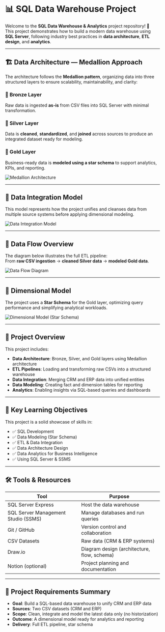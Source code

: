 # 📊 SQL Data Warehouse Project

Welcome to the **SQL Data Warehouse & Analytics** project repository! 🚀  
This project demonstrates how to build a modern data warehouse using **SQL Server**, following industry best practices in **data architecture**, **ETL design**, and **analytics**.

---

## 🏗️ Data Architecture — Medallion Approach

The architecture follows the **Medallion pattern**, organizing data into three structured layers to ensure scalability, maintainability, and clarity:

### 🥉 Bronze Layer  
Raw data is ingested **as-is** from CSV files into SQL Server with minimal transformation.

### 🥈 Silver Layer  
Data is **cleaned**, **standardized**, and **joined** across sources to produce an integrated dataset ready for modeling.

### 🥇 Gold Layer  
Business-ready data is **modeled using a star schema** to support analytics, KPIs, and reporting.

![Medallion Architecture](https://github.com/user-attachments/assets/12f71afd-5f4e-40bc-8c8c-9caa3dc3744d)

---

## 🔗 Data Integration Model

This model represents how the project unifies and cleanses data from multiple source systems before applying dimensional modeling.

![Data Integration Model](https://github.com/user-attachments/assets/09fbc605-782f-48bb-a092-dac24c9ab9af)

---

## 🔄 Data Flow Overview

The diagram below illustrates the full ETL pipeline:  
From **raw CSV ingestion** → **cleaned Silver data** → **modeled Gold data**.

![Data Flow Diagram](https://github.com/user-attachments/assets/9dfca8d0-8ceb-40ee-a61f-95e667c30ccf)

---

## 🌟 Dimensional Model

The project uses a **Star Schema** for the Gold layer, optimizing query performance and simplifying analytical workloads.

![Dimensional Model (Star Schema)](https://github.com/user-attachments/assets/ffe78cda-2c23-4e28-8bf3-5cf8cceccae3)

---

## 📖 Project Overview

This project includes:

- **Data Architecture**: Bronze, Silver, and Gold layers using Medallion architecture
- **ETL Pipelines**: Loading and transforming raw CSVs into a structured warehouse
- **Data Integration**: Merging CRM and ERP data into unified entities
- **Data Modeling**: Creating fact and dimension tables for reporting
- **Analytics**: Enabling insights via SQL-based queries and dashboards

---

## 🎯 Key Learning Objectives

This project is a solid showcase of skills in:

- ✅ SQL Development
- ✅ Data Modeling (Star Schema)
- ✅ ETL & Data Integration
- ✅ Data Architecture Design
- ✅ Data Analytics for Business Intelligence
- ✅ Using SQL Server & SSMS

---

## 🛠️ Tools & Resources

| Tool                    | Purpose                                     |
|-------------------------|---------------------------------------------|
| SQL Server Express      | Host the data warehouse                     |
| SQL Server Management Studio (SSMS) | Manage databases and run queries         |
| Git / GitHub            | Version control and collaboration           |
| CSV Datasets            | Raw data (CRM & ERP systems)                |
| Draw.io                 | Diagram design (architecture, flow, schema) |
| Notion (optional)       | Project planning and documentation          |

---

## 🚀 Project Requirements Summary

- **Goal**: Build a SQL-based data warehouse to unify CRM and ERP data
- **Sources**: Two CSV datasets (CRM and ERP)
- **Scope**: Clean, integrate and model the latest data only (no historization)
- **Outcome**: A dimensional model ready for analytics and reporting
- **Delivery**: Full ETL pipeline, star schema



